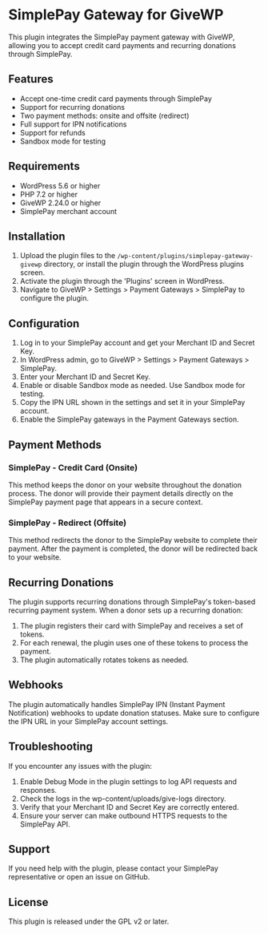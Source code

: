 # SimplePay Gateway for GiveWP

This plugin integrates the SimplePay payment gateway with GiveWP, allowing you to accept credit card payments and recurring donations through SimplePay.

## Features

- Accept one-time credit card payments through SimplePay
- Support for recurring donations
- Two payment methods: onsite and offsite (redirect)
- Full support for IPN notifications
- Support for refunds
- Sandbox mode for testing

## Requirements

- WordPress 5.6 or higher
- PHP 7.2 or higher
- GiveWP 2.24.0 or higher
- SimplePay merchant account

## Installation

1. Upload the plugin files to the `/wp-content/plugins/simplepay-gateway-givewp` directory, or install the plugin through the WordPress plugins screen.
2. Activate the plugin through the 'Plugins' screen in WordPress.
3. Navigate to GiveWP > Settings > Payment Gateways > SimplePay to configure the plugin.

## Configuration

1. Log in to your SimplePay account and get your Merchant ID and Secret Key.
2. In WordPress admin, go to GiveWP > Settings > Payment Gateways > SimplePay.
3. Enter your Merchant ID and Secret Key.
4. Enable or disable Sandbox mode as needed. Use Sandbox mode for testing.
5. Copy the IPN URL shown in the settings and set it in your SimplePay account.
6. Enable the SimplePay gateways in the Payment Gateways section.

## Payment Methods

### SimplePay - Credit Card (Onsite)

This method keeps the donor on your website throughout the donation process. The donor will provide their payment details directly on the SimplePay payment page that appears in a secure context.

### SimplePay - Redirect (Offsite)

This method redirects the donor to the SimplePay website to complete their payment. After the payment is completed, the donor will be redirected back to your website.

## Recurring Donations

The plugin supports recurring donations through SimplePay's token-based recurring payment system. When a donor sets up a recurring donation:

1. The plugin registers their card with SimplePay and receives a set of tokens.
2. For each renewal, the plugin uses one of these tokens to process the payment.
3. The plugin automatically rotates tokens as needed.

## Webhooks

The plugin automatically handles SimplePay IPN (Instant Payment Notification) webhooks to update donation statuses. Make sure to configure the IPN URL in your SimplePay account settings.

## Troubleshooting

If you encounter any issues with the plugin:

1. Enable Debug Mode in the plugin settings to log API requests and responses.
2. Check the logs in the wp-content/uploads/give-logs directory.
3. Verify that your Merchant ID and Secret Key are correctly entered.
4. Ensure your server can make outbound HTTPS requests to the SimplePay API.

## Support

If you need help with the plugin, please contact your SimplePay representative or open an issue on GitHub.

## License

This plugin is released under the GPL v2 or later.

